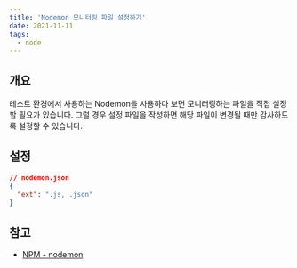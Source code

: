 ```yaml
---
title: 'Nodemon 모니터링 파일 설정하기'
date: 2021-11-11
tags:
  - node
---
```


## 개요

테스트 환경에서 사용하는 Nodemon을 사용하다 보면 모니터링하는 파일을 직접 설정할 필요가 있습니다. 그럴 경우 설정 파일을 작성하면 해당 파일이 변경될 때만 감사하도록 설정할 수 있습니다.

## 설정

```json
// nodemon.json
{
  "ext": ".js, .json"
}
```

## 참고

- [NPM - nodemon](https://www.npmjs.com/package/nodemon)
